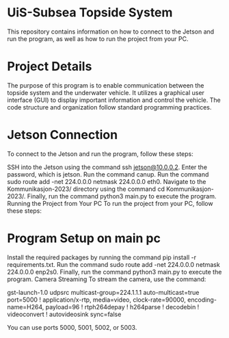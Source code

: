 # UiS-Subsea Topside System
This repository contains information on how to connect to the Jetson and run the program, as well as how to run the project from your PC.

# Project Details
The purpose of this program is to enable communication between the topside system and the underwater vehicle. It utilizes a graphical user interface (GUI) to display important information and control the vehicle. The code structure and organization follow standard programming practices.
# Jetson Connection
To connect to the Jetson and run the program, follow these steps:

SSH into the Jetson using the command ssh jetson@10.0.0.2.
Enter the password, which is jetson.
Run the command canup.
Run the command sudo route add -net 224.0.0.0 netmask 224.0.0.0 eth0.
Navigate to the Kommunikasjon-2023/ directory using the command cd Kommunikasjon-2023/.
Finally, run the command python3 main.py to execute the program.
Running the Project from Your PC
To run the project from your PC, follow these steps:

# Program Setup on main pc
Install the required packages by running the command pip install -r requirements.txt.
Run the command sudo route add -net 224.0.0.0 netmask 224.0.0.0 enp2s0.
Finally, run the command python3 main.py to execute the program.
Camera Streaming
To stream the camera, use the command:

gst-launch-1.0 udpsrc multicast-group=224.1.1.1 auto-multicast=true port=5000 ! application/x-rtp, media=video, clock-rate=90000, encoding-name=H264, payload=96 ! rtph264depay ! h264parse ! decodebin ! videoconvert ! autovideosink sync=false

You can use ports 5000, 5001, 5002, or 5003.

